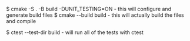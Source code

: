

$ cmake -S . -B build -DUNIT_TESTING=ON - this will configure and generate build files 
$ cmake --build build  - this will actually build the files and compile

$ ctest --test-dir build  - will run all of the tests with ctest 

